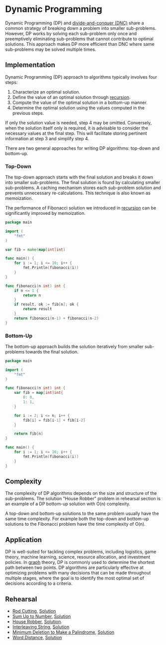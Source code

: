# Dynamic Programming

Dynamic Programming (DP) and [divide-and-conquer (DNC)](../dnc) share a common strategy of breaking down a problem into smaller sub-problems. However, DP works by solving each sub-problem only once and preemptively eliminating sub-problems that cannot contribute to optimal solutions. This approach makes DP more efficient than DNC where same sub-problems may be solved multiple times.

## Implementation

Dynamic Programming (DP) approach to algorithms typically involves four steps:

1. Characterize an optimal solution.
2. Define the value of an optimal solution through [recursion](../recursion).
3. Compute the value of the optimal solution in a bottom-up manner.
4. Determine the optimal solution using the values computed in the previous steps.

If only the solution value is needed, step 4 may be omitted. Conversely, when the solution itself only is required, it is advisable to consider the necessary values at the final step. This will facilitate storing pertinent information at step 3 and simplify step 4.

There are two general approaches for writing DP algorithms: top-down and bottom-up.

### Top-Down

The top-down approach starts with the final solution and breaks it down into smaller sub-problems. The final solution is found by calculating smaller sub-problems. A caching mechanism stores each sub-problem solution and prevents unnecessary re-calculations. This technique is also known as memoization.

The performance of Fibonacci solution we introduced in [recursion](../recursion/README.md) can be significantly improved by memoization.

```Go
package main

import (
	"fmt"
)

var fib = make(map[int]int)

func main() {
	for i := 1; i <= 10; i++ {
		fmt.Println(fibonacci(i))
	}
}

func fibonacci(n int) int {
	if n <= 1 {
		return n
	}
	if result, ok := fib[n]; ok {
		return result
	}
	return fibonacci(n-1) + fibonacci(n-2)
}
```

### Bottom-Up

The bottom-up approach builds the solution iteratively from smaller sub-problems towards the final solution.

```Go
package main

import (
	"fmt"
)

func fibonacci(n int) int {
	var fib = map[int]int{
		0: 0,
		1: 1,
	}

	for i := 2; i <= n; i++ {
		fib[i] = fib[i-1] + fib[i-2]
	}

	return fib[n]
}

func main() {
	for i := 1; i <= 10; i++ {
		fmt.Println(fibonacci(i))
	}
}
```

## Complexity

The complexity of DP algorithms depends on the size and structure of the sub-problems. The solution "House Robber" problem in rehearsal section is an example of a DP bottom-up solution with O(n) complexity.

A top-down and bottom-up solutions to the same problem usually have the same time complexity. For example both the top-down and bottom-up solutions to the Fibonacci problem have the time complexity of O(n).

## Application

DP is well-suited for tackling complex problems, including logistics, game theory, machine learning, science, resource allocation, and investment policies. In [graph](../graph/) theory, DP is commonly used to determine the shortest path between two points. DP algorithms are particularly effective at optimizing problems with many decisions that can be made throughout multiple stages, where the goal is to identify the most optimal set of decisions according to a criteria.

## Rehearsal

* [Rod Cutting](./rod_cutting_test.go), [Solution](./rod_cutting.go)
* [Sum Up to Number](./sum_up_to_integer_test.go), [Solution](./sum_up_to_integer.go)
* [House Robber](./house_robber_test.go), [Solution](./house_robber.go).
* [Interleaving String](./interleaving_string_test.go), [Solution](./interleaving_string.go)
* [Minimum Deletion to Make a Palindrome](./minimum_deletion_to_make_palindrome_test.go), [Solution](./minimum_deletion_to_make_palindrome.go)
* [Word Distance](./word_distance_test.go), [Solution](./word_distance.go)
